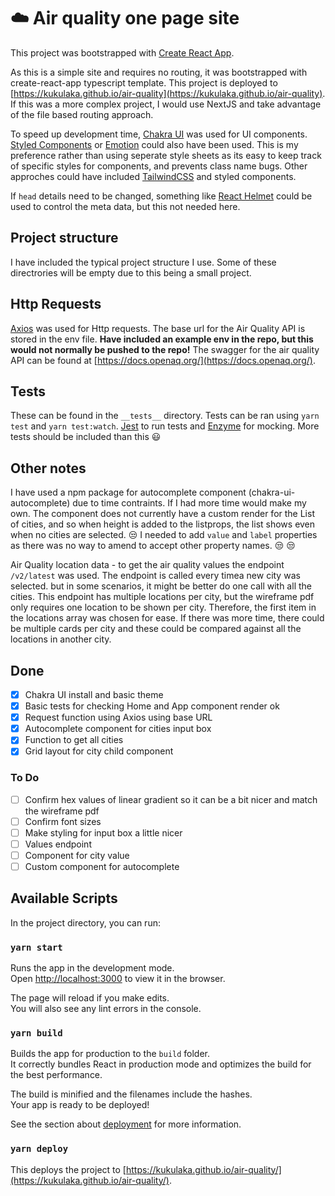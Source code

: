 #  :cloud: Air quality one page site

This project was bootstrapped with [Create React App](https://github.com/facebook/create-react-app).

As this is a simple site and requires no routing, it was bootstrapped with create-react-app typescript template.  This project is deployed to [https://kukulaka.github.io/air-quality](https://kukulaka.github.io/air-quality). If this was a more complex project, I would use NextJS and take advantage of the file based routing approach.  

To speed up development time, [Chakra UI](https://chakra-ui.com) was used for UI components. [Styled Components](https://styled-components.com/docs/basics) or [Emotion](https://emotion.sh/docs/introduction) could also have been used. This is my preference rather than using seperate style sheets as its easy to keep track of specific styles for components, and prevents class name bugs. Other approches could have included [TailwindCSS](https://tailwindcss.com/docs/installation) and styled components. 

If `head` details need to be changed, something like [React Helmet](https://github.com/nfl/react-helmet) could be used to control the meta data, but this not needed here.

## Project structure
I have included the typical project structure I use. Some of these directrories will be empty due to this being a small project. 

## Http Requests
[Axios](https://www.npmjs.com/package/axios) was used for Http requests. The base url for the Air Quality API is stored in the env file. **Have included an example env in the repo, but this would not normally be pushed to the repo!** The swagger for the air quality API can be found at [https://docs.openaq.org/](https://docs.openaq.org/). 

## Tests
These can be found in the `__tests__` directory. Tests can be ran using `yarn test` and `yarn test:watch`.  [Jest](https://jestjs.io/) to run tests and [Enzyme](https://enzymejs.github.io/enzyme/) for mocking. More tests should be included than this :smiley:


## Other notes
I have used a npm package for autocomplete component (chakra-ui-autocomplete) due to time contraints.  If I had more time would make my own. The component does not currently have a custom render for the List of cities, and so when height is added to the listprops, the list shows even when no cities are selected. :unamused:
I needed to add `value` and `label` properties as there was no way to amend to accept other property names.  :unamused: :unamused: 

Air Quality location data - to get the air quality values the endpoint `/v2/latest` was used. The endpoint is called every timea new city was selected. but in some scenarios, it might be better do one call with all the cities. This endpoint has multiple locations per city, but the wireframe pdf only requires one location to be shown per city. Therefore, the first item in the locations array was chosen for ease. If there was more time, there could be multiple cards per city and these could be compared against all the locations in another city. 
## Done
- [x] Chakra UI install and basic theme
- [x] Basic tests for checking Home and App component render ok
- [x] Request function using Axios using base URL
- [x] Autocomplete component for cities input box
- [x] Function to get all cities 
- [x] Grid layout for city child component

### To Do
- [ ] Confirm hex values of linear gradient so it can be a bit nicer and match the wireframe pdf
- [ ] Confirm font sizes
- [ ] Make styling for input box a little nicer
- [ ] Values endpoint
- [ ] Component for city value
- [ ] Custom component for autocomplete 

## Available Scripts

In the project directory, you can run:

### `yarn start`

Runs the app in the development mode.\
Open [http://localhost:3000](http://localhost:3000) to view it in the browser.

The page will reload if you make edits.\
You will also see any lint errors in the console.


### `yarn build`

Builds the app for production to the `build` folder.\
It correctly bundles React in production mode and optimizes the build for the best performance.

The build is minified and the filenames include the hashes.\
Your app is ready to be deployed!

See the section about [deployment](https://facebook.github.io/create-react-app/docs/deployment) for more information.

### `yarn deploy`
This deploys the project to [https://kukulaka.github.io/air-quality/](https://kukulaka.github.io/air-quality/).
